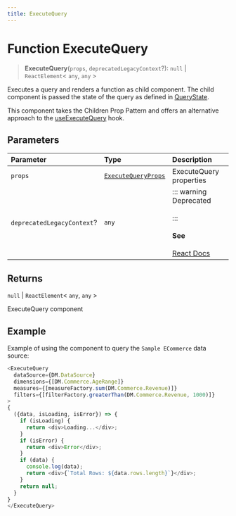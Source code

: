 ```yaml
---
title: ExecuteQuery
---
```


# Function ExecuteQuery

> **ExecuteQuery**(`props`, `deprecatedLegacyContext`?): `null` \| `ReactElement`\< `any`, `any` \>

Executes a query and renders a function as child component. The child
component is passed the state of the query as defined in [QueryState](../type-aliases/type-alias.QueryState.md).

This component takes the Children Prop Pattern and
offers an alternative approach to the [useExecuteQuery](function.useExecuteQuery.md) hook.

## Parameters

| Parameter | Type | Description |
| :------ | :------ | :------ |
| `props` | [`ExecuteQueryProps`](../interfaces/interface.ExecuteQueryProps.md) | ExecuteQuery properties |
| `deprecatedLegacyContext`? | `any` | ::: warning Deprecated<br /><br />:::<br /><br />**See**<br /><br />[React Docs](https://legacy.reactjs.org/docs/legacy-context.html#referencing-context-in-lifecycle-methods) |

## Returns

`null` \| `ReactElement`\< `any`, `any` \>

ExecuteQuery component

## Example

Example of using the component to query the `Sample ECommerce` data source:
```ts
<ExecuteQuery
  dataSource={DM.DataSource}
  dimensions={[DM.Commerce.AgeRange]}
  measures={[measureFactory.sum(DM.Commerce.Revenue)]}
  filters={[filterFactory.greaterThan(DM.Commerce.Revenue, 1000)]}
>
{
  ({data, isLoading, isError}) => {
    if (isLoading) {
      return <div>Loading...</div>;
    }
    if (isError) {
      return <div>Error</div>;
    }
    if (data) {
      console.log(data);
      return <div>{`Total Rows: ${data.rows.length}`}</div>;
    }
    return null;
  }
}
</ExecuteQuery>
```
